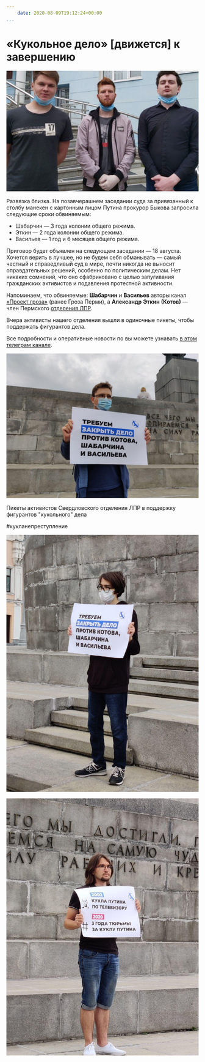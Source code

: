 ```yaml
---
    date: 2020-08-09T19:12:24+00:00
...
```


# «Кукольное дело» [движется] к завершению

![](photo_103@09-08-2020_19-12-24.jpg)

Развязка близка. На позавчерашнем заседании суда за привязанный к столбу манекен с картонным лицом Путина прокурор Быкова запросила следующие сроки обвиняемым:

* Шабарчин — 3 года колонии общего режима.
* Эткин — 2 года колонии общего режима.
* Васильев — 1 год и 6 месяцев общего режима.

Приговор будет объявлен на следующем заседании — 18 августа. Хочется верить в лучшее, но не будем себя обманывать — самый честный и справедливый суд в мире, почти никогда не выносит оправдательных решений, особенно по политическим делам. Нет никаких сомнений, что оно сфабриковано с целью запугивания гражданских активистов и подавления протестной активности. 

Напоминаем, что обвиняемые: **Шабарчин** и **Васильев** авторы канал [«Проект гроза»](https://www.youtube.com/channel/UC7ye2tIzkgQnxoXhjcaHjBw) (ранее Гроза Перми), а **Александр** **Эткин** **(Котов)** — член Пермского [отделения ЛПР](https://t.me/lpr_perm). 

Вчера активисты нашего отделения вышли в одиночные пикеты, чтобы поддержать фигурантов дела. 

Все подробности и оперативные новости по вы можете узнавать [в этом телеграм канале](https://t.me/chuchelo59).

![](photo_104@09-08-2020_19-28-48.jpg)

Пикеты активистов Свердловского отделения ЛПР в поддержку фигурантов "кукольного" дела

\#кукланепреступление

![](photo_105@09-08-2020_19-28-48.jpg)

![](photo_106@09-08-2020_19-28-48.jpg)

